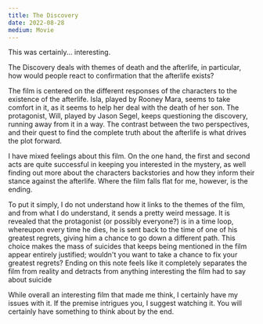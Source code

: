 ```yaml
---
title: The Discovery
date: 2022-08-28
medium: Movie
---
```


This was certainly... interesting.

The Discovery deals with themes of death and the afterlife, in particular, how would people react to confirmation that the afterlife exists?

The film is centered on the different responses of the characters to the existence of the afterlife. Isla, played by Rooney Mara, seems to take comfort in it, as it seems to help her deal with <span class="spoiler">the death of her son</span>. The protagonist, Will, played by Jason Segel, keeps questioning the discovery, running away from it in a way. The contrast between the two perspectives, and their quest to find the complete truth about the afterlife is what drives the plot forward.

I have mixed feelings about this film. On the one hand, the first and second acts are quite successful in keeping you interested in the mystery, as well finding out more about the characters backstories and how they inform their stance against the afterlife. Where the film falls flat for me, however, is the ending. 

<p class="spoiler">To put it simply, I do not understand how it links to the themes of the film, and from what I do understand, it sends a pretty weird message. It is revealed that the protagonist (or possibly everyone?) is in a time loop, whereupon every time he dies, he is sent back to the time of one of his greatest regrets, giving him a chance to go down a different path. This choice makes the mass of suicides that keeps being mentioned in the film appear entirely justified; wouldn't you want to take a chance to fix your greatest regrets? Ending on this note feels like it completely separates the film from reality and detracts from anything interesting the film had to say about suicide</p>

While overall an interesting film that made me think, I certainly have my issues with it. If the premise intrigues you, I suggest watching it. You will certainly have something to think about by the end.
